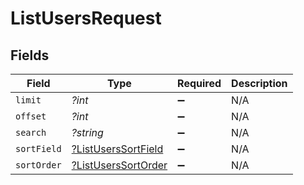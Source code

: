 # ListUsersRequest


## Fields

| Field                                                                | Type                                                                 | Required                                                             | Description                                                          |
| -------------------------------------------------------------------- | -------------------------------------------------------------------- | -------------------------------------------------------------------- | -------------------------------------------------------------------- |
| `limit`                                                              | *?int*                                                               | :heavy_minus_sign:                                                   | N/A                                                                  |
| `offset`                                                             | *?int*                                                               | :heavy_minus_sign:                                                   | N/A                                                                  |
| `search`                                                             | *?string*                                                            | :heavy_minus_sign:                                                   | N/A                                                                  |
| `sortField`                                                          | [?ListUsersSortField](../../models/operations/ListUsersSortField.md) | :heavy_minus_sign:                                                   | N/A                                                                  |
| `sortOrder`                                                          | [?ListUsersSortOrder](../../models/operations/ListUsersSortOrder.md) | :heavy_minus_sign:                                                   | N/A                                                                  |